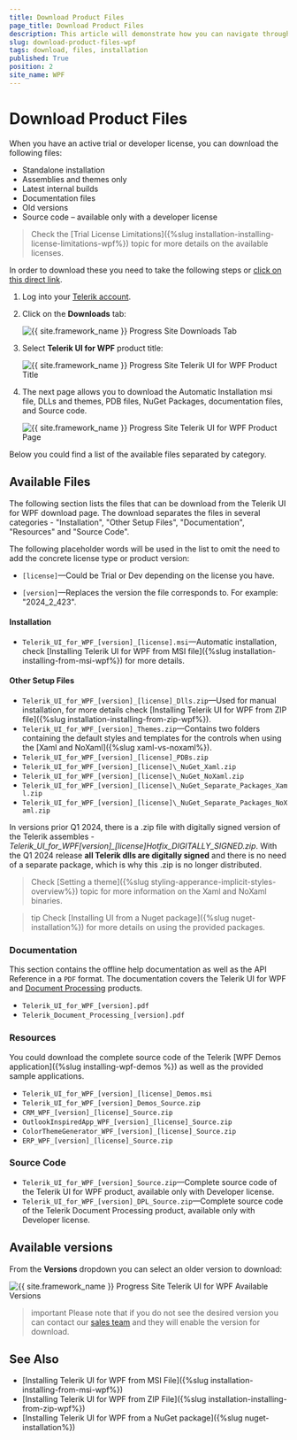 ```yaml
---
title: Download Product Files
page_title: Download Product Files
description: This article will demonstrate how you can navigate through your account to download Telerik UI for WPF assemblies, examples, etc.
slug: download-product-files-wpf
tags: download, files, installation
published: True
position: 2
site_name: WPF
---
```


# Download Product Files

When you have an active trial or developer license, you can download the following files:

* Standalone installation
* Assemblies and themes only
* Latest internal builds
* Documentation files
* Old versions
* Source code – available only with a developer license

>Check the [Trial License Limitations]({%slug installation-installing-license-limitations-wpf%}) topic for more details on the available licenses.

In order to download these you need to take the following steps or [click on this direct link](https://www.telerik.com/account/product-download?product=RCWPF).

1. Log into your [Telerik account](https://www.telerik.com/account/).

2. Click on the __Downloads__ tab:

	![{{ site.framework_name }} Progress Site Downloads Tab](images/Download_product_files_0.png)

3. Select __Telerik UI for WPF__ product title:
	
	![{{ site.framework_name }} Progress Site Telerik UI for WPF Product Title](images/Download_product_files_1.png)

4. The next page allows you to download the Automatic Installation msi file, DLLs and themes, PDB files, NuGet Packages, documentation files, and Source code. 

	![{{ site.framework_name }} Progress Site Telerik UI for WPF Product Page](images/Download_product_files_2.png)

Below you could find a list of the available files separated by category.

## Available Files

The following section lists the files that can be download from the Telerik UI for WPF download page. The download separates the files in several categories - "Installation", "Other Setup Files", "Documentation", "Resources" and "Source Code".

The following placeholder words will be used in the list to omit the need to add the concrete license type or product version:

* `[license]`&mdash;Could be Trial or Dev depending on the license you have.

* `[version]`&mdash;Replaces the version the file corresponds to. For example: "2024_2_423".

#### Installation

* `Telerik_UI_for_WPF_[version]_[license].msi`&mdash;Automatic installation, check [Installing Telerik UI for WPF from MSI file]({%slug installation-installing-from-msi-wpf%}) for more details.

#### Other Setup Files

* `Telerik_UI_for_WPF_[version]_[license]_Dlls.zip`&mdash;Used for manual installation, for more details check [Installing Telerik UI for WPF from ZIP file]({%slug installation-installing-from-zip-wpf%}).
* `Telerik_UI_for_WPF_[version]_Themes.zip`&mdash;Contains two folders containing the default styles and templates for the controls when using the [Xaml and NoXaml]({%slug xaml-vs-noxaml%}).
* `Telerik_UI_for_WPF_[version]_[license]_PDBs.zip`
* `Telerik_UI_for_WPF_[version]_[license]\_NuGet_Xaml.zip`
* `Telerik_UI_for_WPF_[version]_[license]\_NuGet_NoXaml.zip`
* `Telerik_UI_for_WPF_[version]_[license]\_NuGet_Separate_Packages_Xaml.zip`
* `Telerik_UI_for_WPF_[version]_[license]\_NuGet_Separate_Packages_NoXaml.zip`

In versions prior Q1 2024, there is a .zip file with digitally signed version of the Telerik assembles - __Telerik_UI_for_WPF_[version]_[license]_Hotfix_DIGITALLY_SIGNED.zip__. With the Q1 2024 release __all Telerik dlls are digitally signed__ and there is no need of a separate package, which is why this .zip is no longer distributed.

>Check [Setting a theme]({%slug styling-apperance-implicit-styles-overview%}) topic for more information on the Xaml and NoXaml binaries.

>tip Check [Installing UI from a Nuget package]({%slug nuget-installation%}) for more details on using the provided packages.

### Documentation

This section contains the offline help documentation as well as the API Reference in a `PDF` format. The documentation covers the Telerik UI for WPF and [Document Processing](https://docs.telerik.com/devtools/document-processing/introduction) products.

* `Telerik_UI_for_WPF_[version].pdf`
* `Telerik_Document_Processing_[version].pdf`

### Resources

You could download the complete source code of the Telerik [WPF Demos application]({%slug installing-wpf-demos %}) as well as the provided sample applications.

* `Telerik_UI_for_WPF_[version]_[license]_Demos.msi`
* `Telerik_UI_for_WPF_[version]_Demos_Source.zip`
* `CRM_WPF_[version]_[license]_Source.zip`
* `OutlookInspiredApp_WPF_[version]_[license]_Source.zip`
* `ColorThemeGenerator_WPF_[version]_[license]_Source.zip`
* `ERP_WPF_[version]_[license]_Source.zip`

### Source Code

* `Telerik_UI_for_WPF_[version]_Source.zip`&mdash;Complete source code of the Telerik UI for WPF product, available only with Developer license.
* `Telerik_UI_for_WPF_[version]_DPL_Source.zip`&mdash;Complete source code of the Telerik Document Processing product, available only with Developer license.

## Available versions

From the __Versions__ dropdown you can select an older version to download:

![{{ site.framework_name }} Progress Site Telerik UI for WPF Available Versions](images/Download_product_files_3.png)

>important Please note that if you do not see the desired version you can contact our [sales team](mailto:sales@telerik.com) and they will enable the version for download.

## See Also  
 * [Installing Telerik UI for WPF from MSI File]({%slug installation-installing-from-msi-wpf%})
 * [Installing Telerik UI for WPF from ZIP File]({%slug installation-installing-from-zip-wpf%})
 * [Installing Telerik UI for WPF from a NuGet package]({%slug nuget-installation%})
